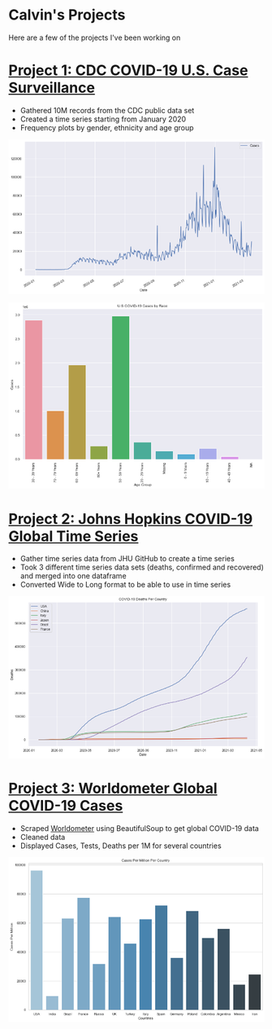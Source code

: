 # Calvin's Projects
Here are a few of the projects I've been working on

# [Project 1: CDC COVID-19 U.S. Case Surveillance](https://github.com/Calvindsza/CDC-COVID-Cases-US)
* Gathered 10M records from the CDC public data set
* Created a time series starting from January 2020
* Frequency plots by gender, ethnicity and age group

![ts](https://github.com/Calvindsza/CDC-COVID-Cases-US/blob/main/time_series_graph.png)

![age](https://github.com/Calvindsza/CDC-COVID-Cases-US/blob/main/age_group_graph.png)





# [Project 2: Johns Hopkins COVID-19 Global Time Series](https://github.com/Calvindsza/JH-COVID-Global-TS)
* Gather time series data from JHU GitHub to create a time series
* Took 3 different time series data sets (deaths, confirmed and recovered) and merged into one dataframe
* Converted Wide to Long format to be able to use in time series

![all](https://github.com/Calvindsza/JH-COVID-Global-TS/blob/main/jhu_all_countries_deaths_ts.png)



# [Project 3: Worldometer Global COVID-19 Cases](https://github.com/Calvindsza/Worldometer-Global-COVID-Cases)
* Scraped [Worldometer](https://www.worldometers.info/coronavirus/) using BeautifulSoup to get global COVID-19 data
* Cleaned data
* Displayed Cases, Tests, Deaths per 1M for several countries


![global_cases](https://github.com/Calvindsza/Worldometer-Global-COVID-Cases/blob/main/worldometer_cases_per_m.png)
